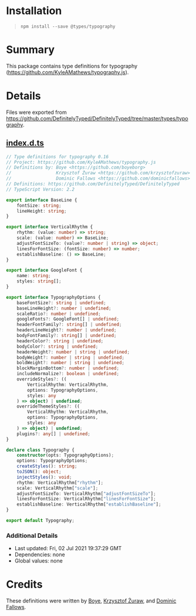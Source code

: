 # Installation
> `npm install --save @types/typography`

# Summary
This package contains type definitions for typography (https://github.com/KyleAMathews/typography.js).

# Details
Files were exported from https://github.com/DefinitelyTyped/DefinitelyTyped/tree/master/types/typography.
## [index.d.ts](https://github.com/DefinitelyTyped/DefinitelyTyped/tree/master/types/typography/index.d.ts)
````ts
// Type definitions for typography 0.16
// Project: https://github.com/KyleAMathews/typography.js
// Definitions by: Boye <https://github.com/boyeborg>
//                 Krzysztof Żuraw <https://github.com/krzysztofzuraw>
//                 Dominic Fallows <https://github.com/dominicfallows>
// Definitions: https://github.com/DefinitelyTyped/DefinitelyTyped
// TypeScript Version: 2.2

export interface BaseLine {
    fontSize: string;
    lineHeight: string;
}

export interface VerticalRhythm {
    rhythm: (value: number) => string;
    scale: (value: number) => BaseLine;
    adjustFontSizeTo: (value?: number | string) => object;
    linesForFontSize: (fontSize: number) => number;
    establishBaseline: () => BaseLine;
}

export interface GoogleFont {
    name: string;
    styles: string[];
}

export interface TypographyOptions {
    baseFontSize?: string | undefined;
    baseLineHeight?: number | undefined;
    scaleRatio?: number | undefined;
    googleFonts?: GoogleFont[] | undefined;
    headerFontFamily?: string[] | undefined;
    headerLineHeight?: number | undefined;
    bodyFontFamily?: string[] | undefined;
    headerColor?: string | undefined;
    bodyColor?: string | undefined;
    headerWeight?: number | string | undefined;
    bodyWeight?: number | string | undefined;
    boldWeight?: number | string | undefined;
    blockMarginBottom?: number | undefined;
    includeNormalize?: boolean | undefined;
    overrideStyles?: ((
        VerticalRhythm: VerticalRhythm,
        options: TypographyOptions,
        styles: any
    ) => object) | undefined;
    overrideThemeStyles?: ((
        VerticalRhythm: VerticalRhythm,
        options: TypographyOptions,
        styles: any
    ) => object) | undefined;
    plugins?: any[] | undefined;
}

declare class Typography {
    constructor(opts: TypographyOptions);
    options: TypographyOptions;
    createStyles(): string;
    toJSON(): object;
    injectStyles(): void;
    rhythm: VerticalRhythm["rhythm"];
    scale: VerticalRhythm["scale"];
    adjustFontSizeTo: VerticalRhythm["adjustFontSizeTo"];
    linesForFontSize: VerticalRhythm["linesForFontSize"];
    establishBaseline: VerticalRhythm["establishBaseline"];
}

export default Typography;

````

### Additional Details
 * Last updated: Fri, 02 Jul 2021 19:37:29 GMT
 * Dependencies: none
 * Global values: none

# Credits
These definitions were written by [Boye](https://github.com/boyeborg), [Krzysztof Żuraw](https://github.com/krzysztofzuraw), and [Dominic Fallows](https://github.com/dominicfallows).
